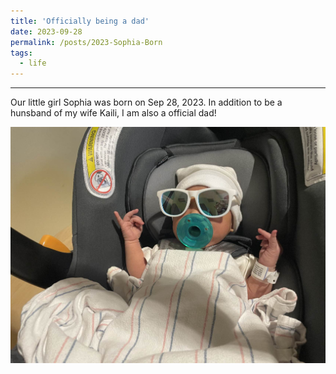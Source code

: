 ```yaml
---
title: 'Officially being a dad'
date: 2023-09-28
permalink: /posts/2023-Sophia-Born
tags:
  - life
---
```


---

Our little girl Sophia was born on Sep 28, 2023. In addition to be a hunsband of my wife Kaili, I am also a official dad!

![image](/images/Posts-2023-Sophia-Born-1.jpeg)
